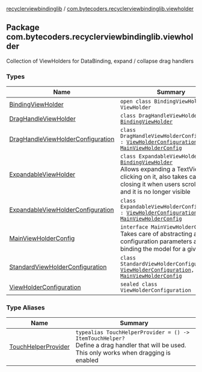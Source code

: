 [recyclerviewbindinglib](../index.md) / [com.bytecoders.recyclerviewbindinglib.viewholder](./index.md)

## Package com.bytecoders.recyclerviewbindinglib.viewholder

Collection of ViewHolders for DataBinding, expand / collapse drag handlers

### Types

| Name | Summary |
|---|---|
| [BindingViewHolder](-binding-view-holder/index.md) | `open class BindingViewHolder : ViewHolder` |
| [DragHandleViewHolder](-drag-handle-view-holder/index.md) | `class DragHandleViewHolder : `[`BindingViewHolder`](-binding-view-holder/index.md) |
| [DragHandleViewHolderConfiguration](-drag-handle-view-holder-configuration/index.md) | `class DragHandleViewHolderConfiguration : `[`ViewHolderConfiguration`](-view-holder-configuration.md)`, `[`MainViewHolderConfig`](-main-view-holder-config/index.md) |
| [ExpandableViewHolder](-expandable-view-holder/index.md) | `class ExpandableViewHolder : `[`BindingViewHolder`](-binding-view-holder/index.md)<br>Allows expanding a TextView when clicking on it, also takes care of closing it when users scroll away and it is no longer visible |
| [ExpandableViewHolderConfiguration](-expandable-view-holder-configuration/index.md) | `class ExpandableViewHolderConfiguration : `[`ViewHolderConfiguration`](-view-holder-configuration.md)`, `[`MainViewHolderConfig`](-main-view-holder-config/index.md) |
| [MainViewHolderConfig](-main-view-holder-config/index.md) | `interface MainViewHolderConfig`<br>Takes care of abstracting all View configuration parameters and binding the model for a given item |
| [StandardViewHolderConfiguration](-standard-view-holder-configuration/index.md) | `class StandardViewHolderConfiguration : `[`ViewHolderConfiguration`](-view-holder-configuration.md)`, `[`MainViewHolderConfig`](-main-view-holder-config/index.md) |
| [ViewHolderConfiguration](-view-holder-configuration.md) | `sealed class ViewHolderConfiguration` |

### Type Aliases

| Name | Summary |
|---|---|
| [TouchHelperProvider](-touch-helper-provider.md) | `typealias TouchHelperProvider = () -> ItemTouchHelper?`<br>Define a drag handler that will be used. This only works when dragging is enabled |
